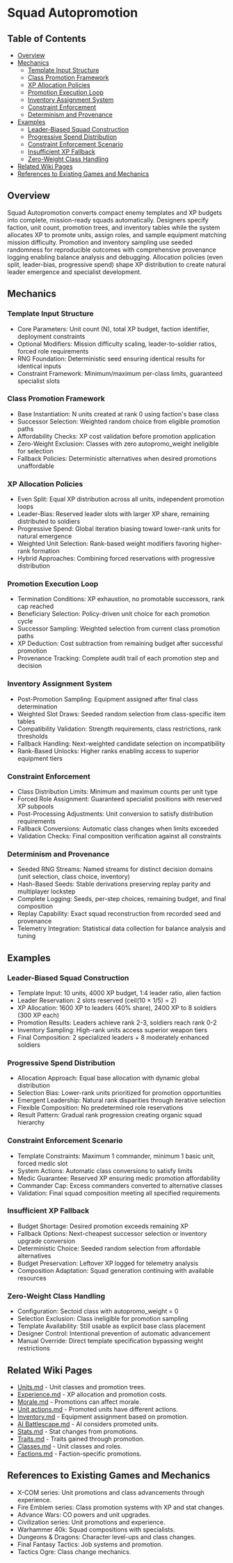 # Squad Autopromotion

## Table of Contents
- [Overview](#overview)
- [Mechanics](#mechanics)
  - [Template Input Structure](#template-input-structure)
  - [Class Promotion Framework](#class-promotion-framework)
  - [XP Allocation Policies](#xp-allocation-policies)
  - [Promotion Execution Loop](#promotion-execution-loop)
  - [Inventory Assignment System](#inventory-assignment-system)
  - [Constraint Enforcement](#constraint-enforcement)
  - [Determinism and Provenance](#determinism-and-provenance)
- [Examples](#examples)
  - [Leader-Biased Squad Construction](#leader-biased-squad-construction)
  - [Progressive Spend Distribution](#progressive-spend-distribution)
  - [Constraint Enforcement Scenario](#constraint-enforcement-scenario)
  - [Insufficient XP Fallback](#insufficient-xp-fallback)
  - [Zero-Weight Class Handling](#zero-weight-class-handling)
- [Related Wiki Pages](#related-wiki-pages)
- [References to Existing Games and Mechanics](#references-to-existing-games-and-mechanics)

## Overview

Squad Autopromotion converts compact enemy templates and XP budgets into complete, mission-ready squads automatically. Designers specify faction, unit count, promotion trees, and inventory tables while the system allocates XP to promote units, assign roles, and sample equipment matching mission difficulty. Promotion and inventory sampling use seeded randomness for reproducible outcomes with comprehensive provenance logging enabling balance analysis and debugging. Allocation policies (even split, leader-bias, progressive spend) shape XP distribution to create natural leader emergence and specialist development.

## Mechanics

### Template Input Structure
- Core Parameters: Unit count (N), total XP budget, faction identifier, deployment constraints
- Optional Modifiers: Mission difficulty scaling, leader-to-soldier ratios, forced role requirements
- RNG Foundation: Deterministic seed ensuring identical results for identical inputs
- Constraint Framework: Minimum/maximum per-class limits, guaranteed specialist slots

### Class Promotion Framework
- Base Instantiation: N units created at rank 0 using faction's base class
- Successor Selection: Weighted random choice from eligible promotion paths
- Affordability Checks: XP cost validation before promotion application
- Zero-Weight Exclusion: Classes with zero autopromo_weight ineligible for selection
- Fallback Policies: Deterministic alternatives when desired promotions unaffordable

### XP Allocation Policies
- Even Split: Equal XP distribution across all units, independent promotion loops
- Leader-Bias: Reserved leader slots with larger XP share, remaining distributed to soldiers
- Progressive Spend: Global iteration biasing toward lower-rank units for natural emergence
- Weighted Unit Selection: Rank-based weight modifiers favoring higher-rank formation
- Hybrid Approaches: Combining forced reservations with progressive distribution

### Promotion Execution Loop
- Termination Conditions: XP exhaustion, no promotable successors, rank cap reached
- Beneficiary Selection: Policy-driven unit choice for each promotion cycle
- Successor Sampling: Weighted selection from current class promotion paths
- XP Deduction: Cost subtraction from remaining budget after successful promotion
- Provenance Tracking: Complete audit trail of each promotion step and decision

### Inventory Assignment System
- Post-Promotion Sampling: Equipment assigned after final class determination
- Weighted Slot Draws: Seeded random selection from class-specific item tables
- Compatibility Validation: Strength requirements, class restrictions, rank thresholds
- Fallback Handling: Next-weighted candidate selection on incompatibility
- Rank-Based Unlocks: Higher ranks enabling access to superior equipment tiers

### Constraint Enforcement
- Class Distribution Limits: Minimum and maximum counts per unit type
- Forced Role Assignment: Guaranteed specialist positions with reserved XP subpools
- Post-Processing Adjustments: Unit conversion to satisfy distribution requirements
- Fallback Conversions: Automatic class changes when limits exceeded
- Validation Checks: Final composition verification against all constraints

### Determinism and Provenance
- Seeded RNG Streams: Named streams for distinct decision domains (unit selection, class choice, inventory)
- Hash-Based Seeds: Stable derivations preserving replay parity and multiplayer lockstep
- Complete Logging: Seeds, per-step choices, remaining budget, and final composition
- Replay Capability: Exact squad reconstruction from recorded seed and provenance
- Telemetry Integration: Statistical data collection for balance analysis and tuning

## Examples

### Leader-Biased Squad Construction
- Template Input: 10 units, 4000 XP budget, 1:4 leader ratio, alien faction
- Leader Reservation: 2 slots reserved (ceil(10 × 1/5) = 2)
- XP Allocation: 1600 XP to leaders (40% share), 2400 XP to 8 soldiers (300 XP each)
- Promotion Results: Leaders achieve rank 2-3, soldiers reach rank 0-2
- Inventory Sampling: High-rank units access superior weapon tiers
- Final Composition: 2 specialized leaders + 8 moderately enhanced soldiers

### Progressive Spend Distribution
- Allocation Approach: Equal base allocation with dynamic global distribution
- Selection Bias: Lower-rank units prioritized for promotion opportunities
- Emergent Leadership: Natural rank disparities through iterative selection
- Flexible Composition: No predetermined role reservations
- Result Pattern: Gradual rank progression creating organic squad hierarchy

### Constraint Enforcement Scenario
- Template Constraints: Maximum 1 commander, minimum 1 basic unit, forced medic slot
- System Actions: Automatic class conversions to satisfy limits
- Medic Guarantee: Reserved XP ensuring medic promotion affordability
- Commander Cap: Excess commanders converted to alternative classes
- Validation: Final squad composition meeting all specified requirements

### Insufficient XP Fallback
- Budget Shortage: Desired promotion exceeds remaining XP
- Fallback Options: Next-cheapest successor selection or inventory upgrade conversion
- Deterministic Choice: Seeded random selection from affordable alternatives
- Budget Preservation: Leftover XP logged for telemetry analysis
- Composition Adaptation: Squad generation continuing with available resources

### Zero-Weight Class Handling
- Configuration: Sectoid class with autopromo_weight = 0
- Selection Exclusion: Class ineligible for promotion sampling
- Template Availability: Still usable as explicit base class placement
- Designer Control: Intentional prevention of automatic advancement
- Manual Override: Direct template specification bypassing weight restrictions

## Related Wiki Pages

- [Units.md](../units/Units.md) - Unit classes and promotion trees.
- [Experience.md](../battlescape/Experience.md) - XP allocation and promotion costs.
- [Morale.md](../battlescape/Morale.md) - Promotions can affect morale.
- [Unit actions.md](../battlescape/Unit%20actions.md) - Promoted units have different actions.
- [Inventory.md](../items/Inventory.md) - Equipment assignment based on promotion.
- [AI Battlescape.md](../ai/Battlescape%20AI.md) - AI considers promoted units.
- [Stats.md](../units/Stats.md) - Stat changes from promotions.
- [Traits.md](../units/Traits.md) - Traits gained through promotion.
- [Classes.md](../units/Classes.md) - Unit classes and roles.
- [Factions.md](../units/Factions.md) - Faction-specific promotions.

## References to Existing Games and Mechanics

- X-COM series: Unit promotions and class advancements through experience.
- Fire Emblem series: Class promotion systems with XP and stat changes.
- Advance Wars: CO powers and unit upgrades.
- Civilization series: Unit promotions and experience.
- Warhammer 40k: Squad compositions with specialists.
- Dungeons & Dragons: Character level-ups and class changes.
- Final Fantasy Tactics: Job systems and promotion.
- Tactics Ogre: Class change mechanics.


